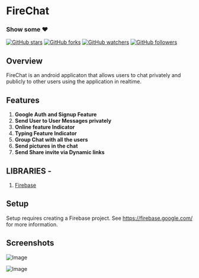 # FireChat

### Show some :heart:
[![GitHub stars](https://img.shields.io/github/stars/rrishabhj/FireChat.svg?style=social&label=Star)](https://github.com/rrishabhj/FireChat) [![GitHub forks](https://img.shields.io/github/forks/rrishabhj/FireChat.svg?style=social&label=Fork)](https://github.com/rrishabhj/FireChat/fork) [![GitHub watchers](https://img.shields.io/github/watchers/rrishabhj/FireChat.svg?style=social&label=Watch)](https://github.com/rrishabhj/FireChat) [![GitHub followers](https://img.shields.io/github/followers/rrishabhj.svg?style=social&label=Follow)](https://github.com/rrishabhj/FireChat) 


## Overview

FireChat is an android applicaton that allows users to chat privately and publicly to other users using the application in realtime.

## Features

1. **Google Auth and Signup Feature**
1. **Send User to User Messages privately**
1. **Online feature Indicator**
1. **Typing Feature Indicator**
1. **Group Chat with all the users**
1. **Send pictures in the chat**
1. **Send Share invite via Dynamic links**


## LIBRARIES -

1. [Firebase](https://github.com/firebase/)

## Setup

Setup requires creating a Firebase project. See https://firebase.google.com/ for more information.

## Screenshots

![Image](https://github.com/rrishabhj/FireChat/blob/master/ScreenShot/img1.jpeg.jpeg)


![Image](https://github.com/rrishabhj/FireChat/blob/master/ScreenShot/img2.jpeg)


